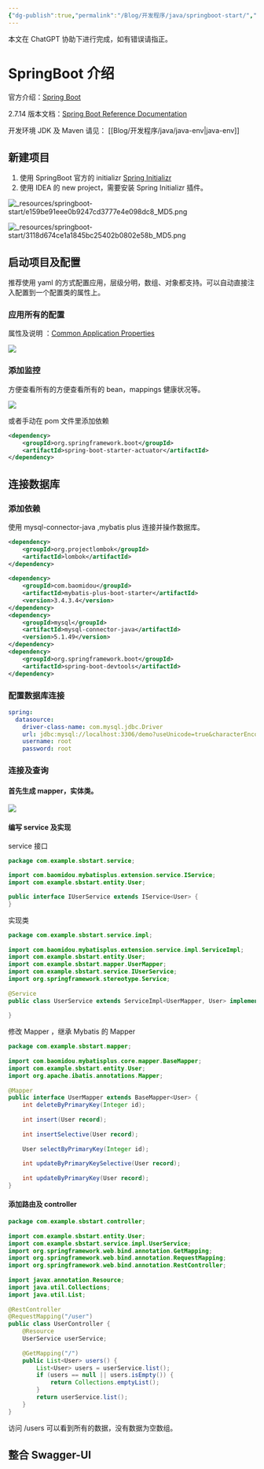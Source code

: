 ```yaml
---
{"dg-publish":true,"permalink":"/Blog/开发程序/java/springboot-start/","title":"SpringBoot-项目创建及配置","tags":["java"],"noteIcon":"1","created":"2023-05-28T13:40:53+08:00","updated":""}
---
```



本文在 ChatGPT 协助下进行完成，如有错误请指正。

# SpringBoot 介绍

官方介绍：[Spring Boot](https://spring.io/projects/spring-boot#learn)

2.7.14 版本文档：[Spring Boot Reference Documentation](https://docs.spring.io/spring-boot/docs/2.7.14/reference/html/)

开发环境  JDK 及 Maven 请见：  [[Blog/开发程序/java/java-env\|java-env]]

## 新建项目

1. 使用 SpringBoot 官方的 initializr [Spring Initializr](https://start.spring.io/)
2. 使用 IDEA 的 new project，需要安装 Spring Initializr 插件。

![_resources/springboot-start/e159be91eee0b9247cd3777e4e098dc8_MD5.png](/img/user/_resources/springboot-start/e159be91eee0b9247cd3777e4e098dc8_MD5.png)

![_resources/springboot-start/3118d674ce1a1845bc25402b0802e58b_MD5.png](/img/user/_resources/springboot-start/3118d674ce1a1845bc25402b0802e58b_MD5.png)

## 启动项目及配置

推荐使用 yaml 的方式配置应用，层级分明，数组、对象都支持。可以自动直接注入配置到一个配置类的属性上。

### 应用所有的配置

属性及说明 ：[Common Application Properties](https://docs.spring.io/spring-boot/docs/2.7.14/reference/html/application-properties.html#appendix.application-properties)

![](https://s3.caoayu.eu.org/2023/07/31.png)

### 添加监控 

方便查看所有的方便查看所有的 bean，mappings 健康状况等。

![](https://s3.caoayu.eu.org/2023/07/31.png)

或者手动在 pom 文件里添加依赖


```xml
<dependency>
	<groupId>org.springframework.boot</groupId>
	<artifactId>spring-boot-starter-actuator</artifactId>
</dependency>

```

## 连接数据库

### 添加依赖

使用 mysql-connector-java ,mybatis plus 连接并操作数据库。

```xml
<dependency>  
    <groupId>org.projectlombok</groupId>  
    <artifactId>lombok</artifactId>  
</dependency>  
  
<dependency>  
    <groupId>com.baomidou</groupId>  
    <artifactId>mybatis-plus-boot-starter</artifactId>  
    <version>3.4.3.4</version>  
</dependency>  
<dependency>  
    <groupId>mysql</groupId>  
    <artifactId>mysql-connector-java</artifactId>  
    <version>5.1.49</version>  
</dependency>
<dependency>  
    <groupId>org.springframework.boot</groupId>  
    <artifactId>spring-boot-devtools</artifactId>  
</dependency>

```

### 配置数据库连接


```yaml
spring:  
  datasource:  
    driver-class-name: com.mysql.jdbc.Driver  
    url: jdbc:mysql://localhost:3306/demo?useUnicode=true&characterEncoding=utf-8&useSSL=false  
    username: root  
    password: root

```

### 连接及查询

#### 首先生成 mapper，实体类。

![](https://s3.caoayu.eu.org/2023/07/31.jpg)

#### 编写 service 及实现

service 接口

```java
package com.example.sbstart.service;

import com.baomidou.mybatisplus.extension.service.IService;
import com.example.sbstart.entity.User;

public interface IUserService extends IService<User> {
}

```

实现类

```java
package com.example.sbstart.service.impl;  
  
import com.baomidou.mybatisplus.extension.service.impl.ServiceImpl;  
import com.example.sbstart.entity.User;  
import com.example.sbstart.mapper.UserMapper;  
import com.example.sbstart.service.IUserService;  
import org.springframework.stereotype.Service;  
  
@Service  
public class UserService extends ServiceImpl<UserMapper, User> implements IUserService {  
  
}
```

修改 Mapper ，继承 Mybatis 的 Mapper

```java
package com.example.sbstart.mapper;  
  
import com.baomidou.mybatisplus.core.mapper.BaseMapper;  
import com.example.sbstart.entity.User;  
import org.apache.ibatis.annotations.Mapper;  
  
@Mapper  
public interface UserMapper extends BaseMapper<User> {  
    int deleteByPrimaryKey(Integer id);  
  
    int insert(User record);  
  
    int insertSelective(User record);  
  
    User selectByPrimaryKey(Integer id);  
  
    int updateByPrimaryKeySelective(User record);  
  
    int updateByPrimaryKey(User record);  
}
```

#### 添加路由及 controller

```java
package com.example.sbstart.controller;  
  
import com.example.sbstart.entity.User;  
import com.example.sbstart.service.impl.UserService;  
import org.springframework.web.bind.annotation.GetMapping;  
import org.springframework.web.bind.annotation.RequestMapping;  
import org.springframework.web.bind.annotation.RestController;  
  
import javax.annotation.Resource;  
import java.util.Collections;  
import java.util.List;  
  
@RestController  
@RequestMapping("/user")  
public class UserController {  
    @Resource  
    UserService userService;  
  
    @GetMapping("/")  
    public List<User> users() {  
        List<User> users = userService.list();  
        if (users == null || users.isEmpty()) {  
            return Collections.emptyList();  
        }  
        return userService.list();  
    }  
}
```

访问 /users 可以看到所有的数据，没有数据为空数组。

##  整合 Swagger-UI

